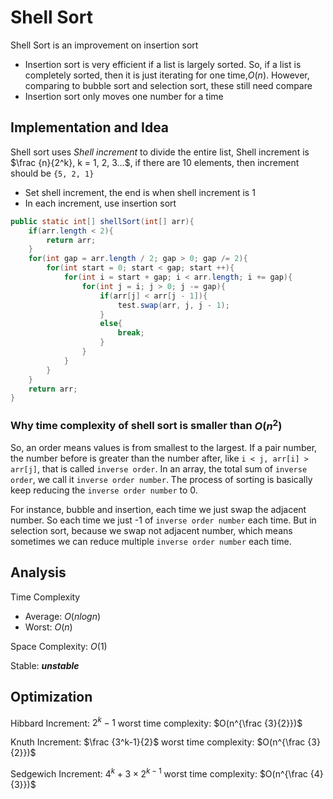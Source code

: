# Shell Sort

Shell Sort is an improvement on insertion sort

* Insertion sort is very efficient if a list is largely sorted. So, if a list is completely sorted, then it is just iterating for one time,$O(n)$. However, comparing to bubble sort and selection sort, these still need compare
* Insertion sort only moves one number for a time

## Implementation and Idea

Shell sort uses *Shell increment* to divide the entire list, Shell increment is $\frac {n}{2^k}, k = 1, 2, 3...$, if there are 10 elements, then increment should be `{5, 2, 1}`

* Set shell increment, the end is when shell increment is 1
* In each increment, use insertion sort

```java
public static int[] shellSort(int[] arr){
    if(arr.length < 2){
        return arr;
    }
    for(int gap = arr.length / 2; gap > 0; gap /= 2){
        for(int start = 0; start < gap; start ++){
            for(int i = start + gap; i < arr.length; i += gap){
                for(int j = i; j > 0; j -= gap){
                    if(arr[j] < arr[j - 1]){
                        test.swap(arr, j, j - 1);
                    }
                    else{
                        break;
                    }
                }
            }
        }
    }
    return arr;
}
```

### Why time complexity of shell sort is smaller than $O(n^2)$

So, an order means values is from smallest to the largest. If a pair number, the number before is greater than the number after, like `i < j, arr[i] > arr[j]`, that is called `inverse order`. In an array, the total sum of `inverse order`, we call it `inverse order number`. The process of sorting is basically keep reducing the `inverse order number` to 0.

For instance, bubble and insertion, each time we just swap the adjacent number. So each time we just -1 of `inverse order number` each time. But in selection sort, because we swap not adjacent number, which means sometimes we can reduce multiple `inverse order number` each time.

## Analysis

Time Complexity

* Average: $O(nlogn)$
* Worst: $O(n)$

Space Complexity: $O(1)$

Stable: ***unstable***

## Optimization

Hibbard Increment: $2^k - 1$ worst time complexity: $O(n^{\frac {3}{2}})$

Knuth Increment: $\frac {3^k-1}{2}$ worst time complexity: $O(n^{\frac {3}{2}})$

Sedgewich Increment: $4^k+3 \times 2^{k-1}$ worst time complexity: $O(n^{\frac {4}{3}})$
